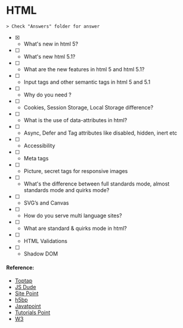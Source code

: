 # HTML

	> Check "Answers" folder for answer

- [x] - What's new in html 5?
- [ ] - What's new html 5.1?
- [ ] - What are the new features in html 5 and html 5.1?
- [ ] - Input tags and other semantic tags in html 5 and 5.1
- [ ] - Why do you need <Doctype>?
- [ ] - Cookies, Session Storage, Local Storage difference?
- [ ] - What is the use of data-attributes in html?
- [ ] - Async, Defer and Tag attributes like disabled, hidden, inert etc
- [ ] - Accessibility
- [ ] - Meta tags
- [ ] - Picture, secret tags for responsive images
- [ ] - What's the difference between full standards mode, almost standards mode and quirks mode?
- [ ] - SVG’s and Canvas
- [ ] - How do you serve multi language sites?
- [ ] - What are standard & quirks mode in html?
- [ ] - HTML Validations
- [ ] - Shadow DOM

#### Reference:

- [Toptap](https://www.toptal.com/html5/interview-questions)
- [JS Dude](http://thatjsdude.com/interview/html.html)
- [Site Point](https://www.sitepoint.com/whats-new-in-html-5-1/)
- [h5bp](https://github.com/h5bp/Front-end-Developer-Interview-Questions#html-questions)
- [Javatpoint](http://www.javatpoint.com/html-interview-questions)
- [Tutorials Point](https://www.tutorialspoint.com/html5/html5_interview_questions.htm)
- [W3](https://www.w3.org/TR/shadow-dom/#introduction)
